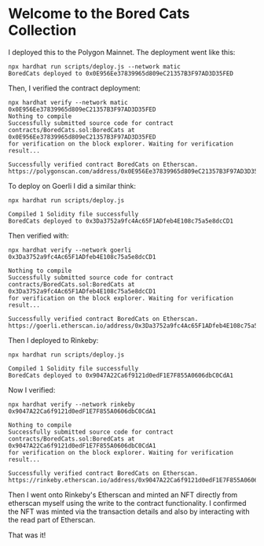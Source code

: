 <h1>Welcome to the Bored Cats Collection</h1>

I deployed this to the Polygon Mainnet. The deployment went like this:

    npx hardhat run scripts/deploy.js --network matic
    BoredCats deployed to 0x0E956Ee37839965d809eC21357B3F97AD3D35FED

Then, I verified the contract deployment:

    npx hardhat verify --network matic 0x0E956Ee37839965d809eC21357B3F97AD3D35FED
    Nothing to compile
    Successfully submitted source code for contract
    contracts/BoredCats.sol:BoredCats at 0x0E956Ee37839965d809eC21357B3F97AD3D35FED
    for verification on the block explorer. Waiting for verification result...

    Successfully verified contract BoredCats on Etherscan.
    https://polygonscan.com/address/0x0E956Ee37839965d809eC21357B3F97AD3D35FED#code

To deploy on Goerli I did a similar think:

    npx hardhat run scripts/deploy.js
    
    Compiled 1 Solidity file successfully
    BoredCats deployed to 0x3Da3752a9fc4Ac65F1ADfeb4E108c75a5e8dcCD1

Then verified with:

    npx hardhat verify --network goerli 0x3Da3752a9fc4Ac65F1ADfeb4E108c75a5e8dcCD1
    
    Nothing to compile
    Successfully submitted source code for contract
    contracts/BoredCats.sol:BoredCats at 0x3Da3752a9fc4Ac65F1ADfeb4E108c75a5e8dcCD1
    for verification on the block explorer. Waiting for verification result...

    Successfully verified contract BoredCats on Etherscan.
    https://goerli.etherscan.io/address/0x3Da3752a9fc4Ac65F1ADfeb4E108c75a5e8dcCD1#code

Then I deployed to Rinkeby:

    npx hardhat run scripts/deploy.js

    Compiled 1 Solidity file successfully
    BoredCats deployed to 0x9047A22Ca6f9121d0edF1E7F855A0606dbC0CdA1

Now I verified:

    npx hardhat verify --network rinkeby 0x9047A22Ca6f9121d0edF1E7F855A0606dbC0CdA1

    Nothing to compile
    Successfully submitted source code for contract
    contracts/BoredCats.sol:BoredCats at 0x9047A22Ca6f9121d0edF1E7F855A0606dbC0CdA1
    for verification on the block explorer. Waiting for verification result...

    Successfully verified contract BoredCats on Etherscan.
    https://rinkeby.etherscan.io/address/0x9047A22Ca6f9121d0edF1E7F855A0606dbC0CdA1#code

Then I went onto Rinkeby's Etherscan and minted an NFT directly from etherscan myself using the write to the contract functionality. I confirmed the NFT was minted via the transaction details and also by interacting with the read part of Etherscan.

That was it!

